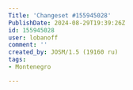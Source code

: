 ```yaml
---
Title: 'Changeset #155945028'
PublishDate: 2024-08-29T19:39:26Z
id: 155945028
user: lobanoff
comment: ''
created_by: JOSM/1.5 (19160 ru)
tags:
- Montenegro

---
```

